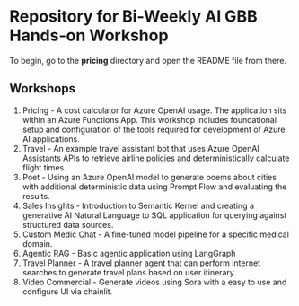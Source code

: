 # Repository for Bi-Weekly AI GBB Hands-on Workshop

To begin, go to the **pricing** directory and open the README file from there.

## Workshops
1. Pricing - A cost calculator for Azure OpenAI usage. The application sits within an Azure Functions App. This workshop includes foundational setup and configuration of the tools required for development of Azure AI applications.
2. Travel - An example travel assistant bot that uses Azure OpenAI Assistants APIs to retrieve airline policies and deterministically calculate flight times.
3. Poet - Using an Azure OpenAI model to generate poems about cities with additional deterministic data using Prompt Flow and evaluating the results.
4. Sales Insights - Introduction to Semantic Kernel and creating a generative AI Natural Language to SQL application for querying against structured data sources.
5. Custom Medic Chat - A fine-tuned model pipeline for a specific medical domain.
6. Agentic RAG - Basic agentic application using LangGraph
7. Travel Planner - A travel planner agent that can perform internet searches to generate travel plans based on user itinerary.
8. Video Commercial - Generate videos using Sora with a easy to use and configure UI via chainlit.
